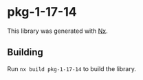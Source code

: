 # pkg-1-17-14

This library was generated with [Nx](https://nx.dev).

## Building

Run `nx build pkg-1-17-14` to build the library.
